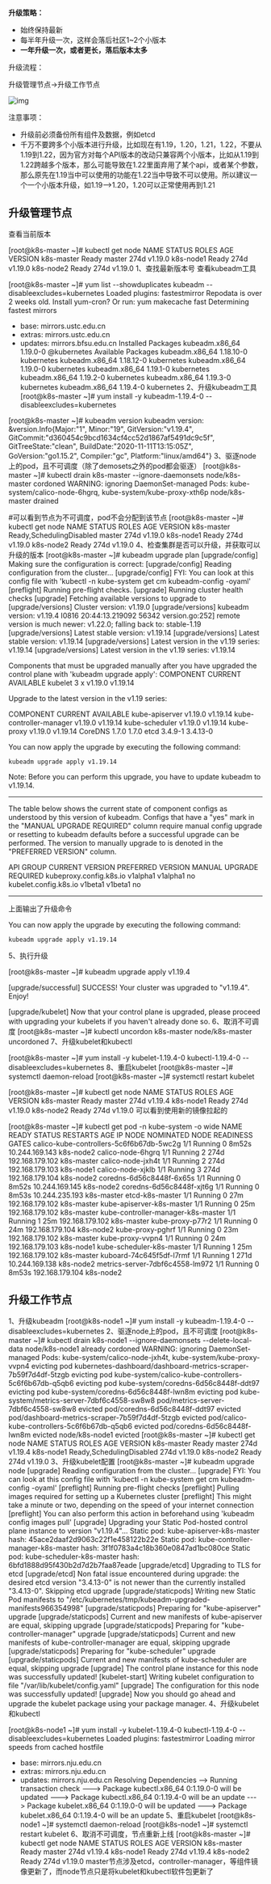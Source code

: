  **升级策略：**

- 始终保持最新
-  每半年升级一次，这样会落后社区1~2个小版本
- **一年升级一次，或者更长，落后版本太多**



升级流程：

升级管理节点→升级工作节点

![img](assets/20210816155729825.png)



注意事项：

- 升级前必须备份所有组件及数据，例如etcd
- 千万不要跨多个小版本进行升级，比如现在有1.19，1.20，1.21，1.22，不要从1.19到1.22，因为官方对每个API版本的改动只兼容两个小版本，比如从1.19到1.22跨越多个版本，那么可能导致在1.22里面弃用了某个api，或者某个参数，那么原先在1.19当中可以使用的功能在1.22当中导致不可以使用。所以建议一个一个小版本升级，如1.19-->1.20，1.20可以正常使用再到1.21



## 升级管理节点

查看当前版本 

[root@k8s-master ~]# kubectl get node
NAME         STATUS   ROLES    AGE    VERSION
k8s-master   Ready    master   274d   v1.19.0
k8s-node1    Ready    <none>   274d   v1.19.0
k8s-node2    Ready    <none>   274d   v1.19.0
1、查找最新版本号  查看kubeadm工具

[root@k8s-master ~]# yum list --showduplicates kubeadm --disableexcludes=kubernetes
Loaded plugins: fastestmirror
Repodata is over 2 weeks old. Install yum-cron? Or run: yum makecache fast
Determining fastest mirrors
 * base: mirrors.ustc.edu.cn
 * extras: mirrors.ustc.edu.cn
 * updates: mirrors.bfsu.edu.cn
Installed Packages
kubeadm.x86_64                                         1.19.0-0                                           @kubernetes
Available Packages
kubeadm.x86_64                                         1.18.10-0                                          kubernetes 
kubeadm.x86_64                                         1.18.12-0                                          kubernetes 
kubeadm.x86_64                                         1.19.0-0                                           kubernetes 
kubeadm.x86_64                                         1.19.1-0                                           kubernetes 
kubeadm.x86_64                                         1.19.2-0                                           kubernetes 
kubeadm.x86_64                                         1.19.3-0                                           kubernetes 
kubeadm.x86_64                                         1.19.4-0                                           kubernetes
2、升级kubeadm工具
[root@k8s-master ~]# yum install -y kubeadm-1.19.4-0 --disableexcludes=kubernetes

[root@k8s-master ~]# kubeadm version
kubeadm version: &version.Info{Major:"1", Minor:"19", GitVersion:"v1.19.4", GitCommit:"d360454c9bcd1634cf4cc52d1867af5491dc9c5f", GitTreeState:"clean", BuildDate:"2020-11-11T13:15:05Z", GoVersion:"go1.15.2", Compiler:"gc", Platform:"linux/amd64"}
3、驱逐node上的pod，且不可调度（除了demosets之外的pod都会驱逐）
[root@k8s-master ~]# kubectl drain k8s-master --ignore-daemonsets
node/k8s-master cordoned
WARNING: ignoring DaemonSet-managed Pods: kube-system/calico-node-6hgrq, kube-system/kube-proxy-xth6p
node/k8s-master drained


#可以看到节点为不可调度，pod不会分配到该节点
[root@k8s-master ~]# kubectl get node
NAME         STATUS                     ROLES    AGE    VERSION
k8s-master   Ready,SchedulingDisabled   master   274d   v1.19.0
k8s-node1    Ready                      <none>   274d   v1.19.0
k8s-node2    Ready                      <none>   274d   v1.19.0
4、检查集群是否可以升级，并获取可以升级的版本
[root@k8s-master ~]# kubeadm upgrade plan
[upgrade/config] Making sure the configuration is correct:
[upgrade/config] Reading configuration from the cluster...
[upgrade/config] FYI: You can look at this config file with 'kubectl -n kube-system get cm kubeadm-config -oyaml'
[preflight] Running pre-flight checks.
[upgrade] Running cluster health checks
[upgrade] Fetching available versions to upgrade to
[upgrade/versions] Cluster version: v1.19.0
[upgrade/versions] kubeadm version: v1.19.4
I0816 20:44:13.219092   56342 version.go:252] remote version is much newer: v1.22.0; falling back to: stable-1.19
[upgrade/versions] Latest stable version: v1.19.14
[upgrade/versions] Latest stable version: v1.19.14
[upgrade/versions] Latest version in the v1.19 series: v1.19.14
[upgrade/versions] Latest version in the v1.19 series: v1.19.14

Components that must be upgraded manually after you have upgraded the control plane with 'kubeadm upgrade apply':
COMPONENT   CURRENT       AVAILABLE
kubelet     3 x v1.19.0   v1.19.14

Upgrade to the latest version in the v1.19 series:

COMPONENT                 CURRENT   AVAILABLE
kube-apiserver            v1.19.0   v1.19.14
kube-controller-manager   v1.19.0   v1.19.14
kube-scheduler            v1.19.0   v1.19.14
kube-proxy                v1.19.0   v1.19.14
CoreDNS                   1.7.0     1.7.0
etcd                      3.4.9-1   3.4.13-0

You can now apply the upgrade by executing the following command:

	kubeadm upgrade apply v1.19.14

Note: Before you can perform this upgrade, you have to update kubeadm to v1.19.14.

_____________________________________________________________________


The table below shows the current state of component configs as understood by this version of kubeadm.
Configs that have a "yes" mark in the "MANUAL UPGRADE REQUIRED" column require manual config upgrade or
resetting to kubeadm defaults before a successful upgrade can be performed. The version to manually
upgrade to is denoted in the "PREFERRED VERSION" column.

API GROUP                 CURRENT VERSION   PREFERRED VERSION   MANUAL UPGRADE REQUIRED
kubeproxy.config.k8s.io   v1alpha1          v1alpha1            no
kubelet.config.k8s.io     v1beta1           v1beta1             no
_____________________________________________________________________
上面输出了升级命令

You can now apply the upgrade by executing the following command:

	kubeadm upgrade apply v1.19.14
5、执行升级  

[root@k8s-master ~]# kubeadm upgrade apply v1.19.4

[upgrade/successful] SUCCESS! Your cluster was upgraded to "v1.19.4". Enjoy!

[upgrade/kubelet] Now that your control plane is upgraded, please proceed with upgrading your kubelets if you haven't already done so.
6、取消不可调度
[root@k8s-master ~]# kubectl uncordon k8s-master
node/k8s-master uncordoned
 7、升级kubelet和kubectl

[root@k8s-master ~]# yum install -y kubelet-1.19.4-0 kubectl-1.19.4-0 --disableexcludes=kubernetes
8、重启kubelet
[root@k8s-master ~]# systemctl daemon-reload
[root@k8s-master ~]# systemctl restart kubelet


[root@k8s-master ~]# kubectl get node
NAME         STATUS   ROLES    AGE    VERSION
k8s-master   Ready    master   274d   v1.19.4
k8s-node1    Ready    <none>   274d   v1.19.0
k8s-node2    Ready    <none>   274d   v1.19.0
可以看到使用新的镜像拉起的 

[root@k8s-master ~]# kubectl get pod -n kube-system -o wide
NAME                                       READY   STATUS    RESTARTS   AGE     IP                NODE         NOMINATED NODE   READINESS GATES
calico-kube-controllers-5c6f6b67db-5wc2g   1/1     Running   0          8m52s   10.244.169.143    k8s-node2    <none>           <none>
calico-node-6hgrq                          1/1     Running   2          274d    192.168.179.102   k8s-master   <none>           <none>
calico-node-jxh4t                          1/1     Running   2          274d    192.168.179.103   k8s-node1    <none>           <none>
calico-node-xjklb                          1/1     Running   3          274d    192.168.179.104   k8s-node2    <none>           <none>
coredns-6d56c8448f-6x65s                   1/1     Running   0          8m52s   10.244.169.145    k8s-node2    <none>           <none>
coredns-6d56c8448f-xjt6g                   1/1     Running   0          8m53s   10.244.235.193    k8s-master   <none>           <none>
etcd-k8s-master                            1/1     Running   0          27m     192.168.179.102   k8s-master   <none>           <none>
kube-apiserver-k8s-master                  1/1     Running   0          25m     192.168.179.102   k8s-master   <none>           <none>
kube-controller-manager-k8s-master         1/1     Running   1          25m     192.168.179.102   k8s-master   <none>           <none>
kube-proxy-p77r2                           1/1     Running   0          24m     192.168.179.104   k8s-node2    <none>           <none>
kube-proxy-pghrf                           1/1     Running   0          23m     192.168.179.102   k8s-master   <none>           <none>
kube-proxy-vvpn4                           1/1     Running   0          24m     192.168.179.103   k8s-node1    <none>           <none>
kube-scheduler-k8s-master                  1/1     Running   1          25m     192.168.179.102   k8s-master   <none>           <none>
kuboard-74c645f5df-l7rmf                   1/1     Running   1          271d    10.244.169.138    k8s-node2    <none>           <none>
metrics-server-7dbf6c4558-lm972            1/1     Running   0          8m53s   192.168.179.104   k8s-node2    <none>           <none>

## 升级工作节点

1、升级kubeadm
[root@k8s-node1 ~]# yum install -y kubeadm-1.19.4-0 --disableexcludes=kubernetes
2、驱逐node上的pod，且不可调度
[root@k8s-master ~]# kubectl drain k8s-node1 --ignore-daemonsets --delete-local-data
node/k8s-node1 already cordoned
WARNING: ignoring DaemonSet-managed Pods: kube-system/calico-node-jxh4t, kube-system/kube-proxy-vvpn4
evicting pod kubernetes-dashboard/dashboard-metrics-scraper-7b59f7d4df-5tzgb
evicting pod kube-system/calico-kube-controllers-5c6f6b67db-q5qb6
evicting pod kube-system/coredns-6d56c8448f-ddt97
evicting pod kube-system/coredns-6d56c8448f-lwn8m
evicting pod kube-system/metrics-server-7dbf6c4558-sw8w8
pod/metrics-server-7dbf6c4558-sw8w8 evicted
pod/coredns-6d56c8448f-ddt97 evicted
pod/dashboard-metrics-scraper-7b59f7d4df-5tzgb evicted
pod/calico-kube-controllers-5c6f6b67db-q5qb6 evicted
pod/coredns-6d56c8448f-lwn8m evicted
node/k8s-node1 evicted
[root@k8s-master ~]# kubectl get node
NAME         STATUS                     ROLES    AGE    VERSION
k8s-master   Ready                      master   274d   v1.19.4
k8s-node1    Ready,SchedulingDisabled   <none>   274d   v1.19.0
k8s-node2    Ready                      <none>   274d   v1.19.0
3、升级kubelet配置
[root@k8s-master ~]# kubeadm upgrade node
[upgrade] Reading configuration from the cluster...
[upgrade] FYI: You can look at this config file with 'kubectl -n kube-system get cm kubeadm-config -oyaml'
[preflight] Running pre-flight checks
[preflight] Pulling images required for setting up a Kubernetes cluster
[preflight] This might take a minute or two, depending on the speed of your internet connection
[preflight] You can also perform this action in beforehand using 'kubeadm config images pull'
[upgrade] Upgrading your Static Pod-hosted control plane instance to version "v1.19.4"...
Static pod: kube-apiserver-k8s-master hash: 45ace2daaf2d9063c22f1e458122b22e
Static pod: kube-controller-manager-k8s-master hash: 3f1f0783a4c18b360e0847ad1bc080ce
Static pod: kube-scheduler-k8s-master hash: 6bfd1888d95f430b2d7d2b7faa87eade
[upgrade/etcd] Upgrading to TLS for etcd
[upgrade/etcd] Non fatal issue encountered during upgrade: the desired etcd version "3.4.13-0" is not newer than the currently installed "3.4.13-0". Skipping etcd upgrade
[upgrade/staticpods] Writing new Static Pod manifests to "/etc/kubernetes/tmp/kubeadm-upgraded-manifests966354998"
[upgrade/staticpods] Preparing for "kube-apiserver" upgrade
[upgrade/staticpods] Current and new manifests of kube-apiserver are equal, skipping upgrade
[upgrade/staticpods] Preparing for "kube-controller-manager" upgrade
[upgrade/staticpods] Current and new manifests of kube-controller-manager are equal, skipping upgrade
[upgrade/staticpods] Preparing for "kube-scheduler" upgrade
[upgrade/staticpods] Current and new manifests of kube-scheduler are equal, skipping upgrade
[upgrade] The control plane instance for this node was successfully updated!
[kubelet-start] Writing kubelet configuration to file "/var/lib/kubelet/config.yaml"
[upgrade] The configuration for this node was successfully updated!
[upgrade] Now you should go ahead and upgrade the kubelet package using your package manager.
4、升级kubelet和kubectl  

[root@k8s-node1 ~]# yum install -y kubelet-1.19.4-0 kubectl-1.19.4-0 --disableexcludes=kubernetes
Loaded plugins: fastestmirror
Loading mirror speeds from cached hostfile
 * base: mirrors.nju.edu.cn
 * extras: mirrors.nju.edu.cn
 * updates: mirrors.nju.edu.cn
Resolving Dependencies
--> Running transaction check
---> Package kubectl.x86_64 0:1.19.0-0 will be updated
---> Package kubectl.x86_64 0:1.19.4-0 will be an update
---> Package kubelet.x86_64 0:1.19.0-0 will be updated
---> Package kubelet.x86_64 0:1.19.4-0 will be an update
5、重启kubelet
[root@k8s-node1 ~]# systemctl daemon-reload
[root@k8s-node1 ~]# systemctl restart kubelet
6、取消不可调度，节点重新上线
[root@k8s-master ~]# kubectl get node
NAME         STATUS   ROLES    AGE    VERSION
k8s-master   Ready    master   274d   v1.19.4
k8s-node1    Ready    <none>   274d   v1.19.4
k8s-node2    Ready    <none>   274d   v1.19.0
master节点涉及etcd，controller-manager，等组件镜像更新了，而node节点只是将kubelet和kubectl软件包更新了
